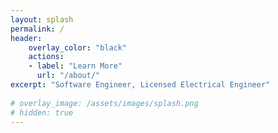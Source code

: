 ```yaml
---
layout: splash
permalink: /
header:
    overlay_color: "black"
    actions:
    - label: "Learn More"
      url: "/about/"
excerpt: "Software Engineer, Licensed Electrical Engineer"
    
# overlay_image: /assets/images/splash.png
# hidden: true
---
```


<!-- <div style="margin: 0; position: absolute; top: 40%; left: 50%; -ms-transform: translate(-50%, -50%); transform: translate(-50%, -50%)">
<center><h1 style="font-size:4vh;">Scott Curtis</h1></center>
<center><p style="font-size:3vh">Solving problems for problem solvers to quickly and easily deliver reliable, durable, available, and maintainable solutions.</p></center>
<img src="/assets/images/splash.png" alt="SplashImage" style="width: 50vh; margin-left: auto; margin-right: auto; display: block;">
</div> -->
